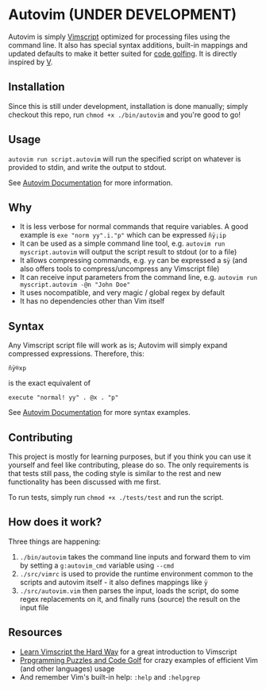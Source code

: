 # Autovim (UNDER DEVELOPMENT)

Autovim is simply [Vimscript](http://vim.org) optimized for processing files using the command line. It also has special syntax additions, built-in mappings and updated defaults to make it better suited for [code golfing](http://codegolf.stackexchange.com). It is directly inspired by [V](https://github.com/DJMcMayhem/V).

## Installation

Since this is still under development, installation is done manually; simply checkout this repo, run `chmod +x ./bin/autovim` and you're good to go!

## Usage

`autovim run script.autovim` will run the specified script on whatever is provided to stdin, and write the output to stdout.

See [Autovim Documentation](index.md) for more information.

## Why

* It is less verbose for normal commands that require variables. A good example is `exe "norm yy".i."p"` which can be expressed `ñÿ¡ip`
* It can be used as a simple command line tool, e.g. `autovim run myscript.autovim` will output the script result to stdout (or to a file)
* It allows compressing commands, e.g. `yy` can be expressed a s`ÿ` (and also offers tools to compress/uncompress any Vimscript file)
* It can receive input parameters from the command line, e.g. `autovim run myscript.autovim -@n "John Doe"`
* It uses nocompatible, and very magic / global regex by default
* It has no dependencies other than Vim itself

## Syntax

Any Vimscript script file will work as is; Autovim will simply expand compressed expressions. Therefore, this:

    ñÿ®xp

is the exact equivalent of

    execute "normal! yy" . @x . "p"

See [Autovim Documentation](index.md) for more syntax examples.

## Contributing

This project is mostly for learning purposes, but if you think you can use it yourself and feel like contributing, please do so. The only requirements is that tests still pass, the coding style is similar to the rest and new functionality has been discussed with me first.

To run tests, simply run `chmod +x ./tests/test` and run the script.

## How does it work?

Three things are happening:

1. `./bin/autovim` takes the command line inputs and forward them to vim by setting a `g:autovim_cmd` variable using `--cmd`
2. `./src/vimrc` is used to provide the runtime environment common to the scripts and autovim itself - it also defines mappings like `ÿ`
3. `./src/autovim.vim` then parses the input, loads the script, do some regex replacements on it, and finally runs (source) the result on the input file

## Resources

* [Learn Vimscript the Hard Way](http://learnvimscriptthehardway.stevelosh.com) for a great introduction to Vimscript
* [Prpgramming Puzzles and Code Golf](http://codegolf.stackexchange.com) for crazy examples of efficient Vim (and other languages) usage
* And remember Vim's built-in help: `:help` and `:helpgrep`
